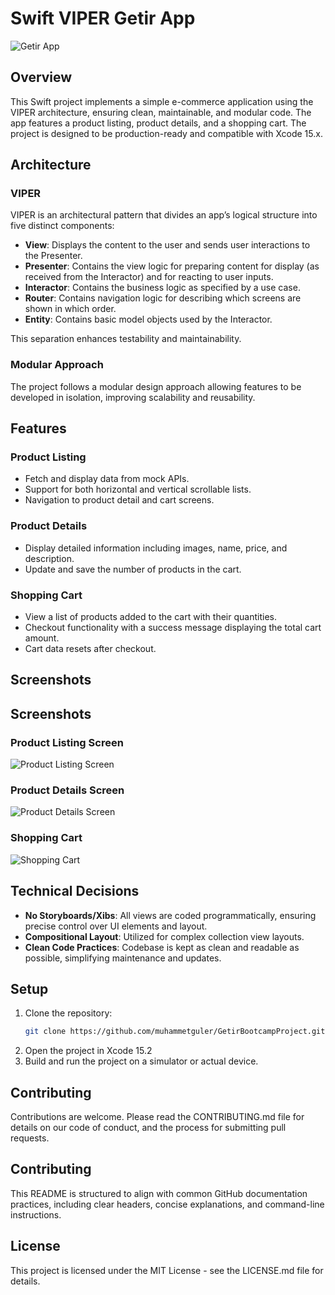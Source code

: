 # Swift VIPER Getir App

![Getir App](images/getirapp.gif)

## Overview

This Swift project implements a simple e-commerce application using the VIPER architecture, ensuring clean, maintainable, and modular code. The app features a product listing, product details, and a shopping cart. The project is designed to be production-ready and compatible with Xcode 15.x.

## Architecture

### VIPER

VIPER is an architectural pattern that divides an app’s logical structure into five distinct components:

- **View**: Displays the content to the user and sends user interactions to the Presenter.
- **Presenter**: Contains the view logic for preparing content for display (as received from the Interactor) and for reacting to user inputs.
- **Interactor**: Contains the business logic as specified by a use case.
- **Router**: Contains navigation logic for describing which screens are shown in which order.
- **Entity**: Contains basic model objects used by the Interactor.

This separation enhances testability and maintainability.

### Modular Approach

The project follows a modular design approach allowing features to be developed in isolation, improving scalability and reusability.

## Features

### Product Listing

- Fetch and display data from mock APIs.
- Support for both horizontal and vertical scrollable lists.
- Navigation to product detail and cart screens.

### Product Details

- Display detailed information including images, name, price, and description.
- Update and save the number of products in the cart.

### Shopping Cart

- View a list of products added to the cart with their quantities.
- Checkout functionality with a success message displaying the total cart amount.
- Cart data resets after checkout.

## Screenshots

## Screenshots

### Product Listing Screen
![Product Listing Screen](images/Listing-2.png)

### Product Details Screen
![Product Details Screen](images/ProductDetail-2.png)

### Shopping Cart
![Shopping Cart](images/Basket-1.png)

## Technical Decisions

- **No Storyboards/Xibs**: All views are coded programmatically, ensuring precise control over UI elements and layout.
- **Compositional Layout**: Utilized for complex collection view layouts.
- **Clean Code Practices**: Codebase is kept as clean and readable as possible, simplifying maintenance and updates.

## Setup

1. Clone the repository:
   ```bash
   git clone https://github.com/muhammetguler/GetirBootcampProject.git
2. Open the project in Xcode 15.2
3. Build and run the project on a simulator or actual device.

## Contributing

Contributions are welcome. Please read the CONTRIBUTING.md file for details on our code of conduct, and the process for submitting pull requests.

## Contributing

This README is structured to align with common GitHub documentation practices, including clear headers, concise explanations, and command-line instructions. 

## License

This project is licensed under the MIT License - see the LICENSE.md file for details.
